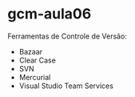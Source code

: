 # gcm-aula06

Ferramentas de Controle de Versão:

* Bazaar
* Clear Case
 * SVN
 * Mercurial
 * Visual Studio Team Services 
